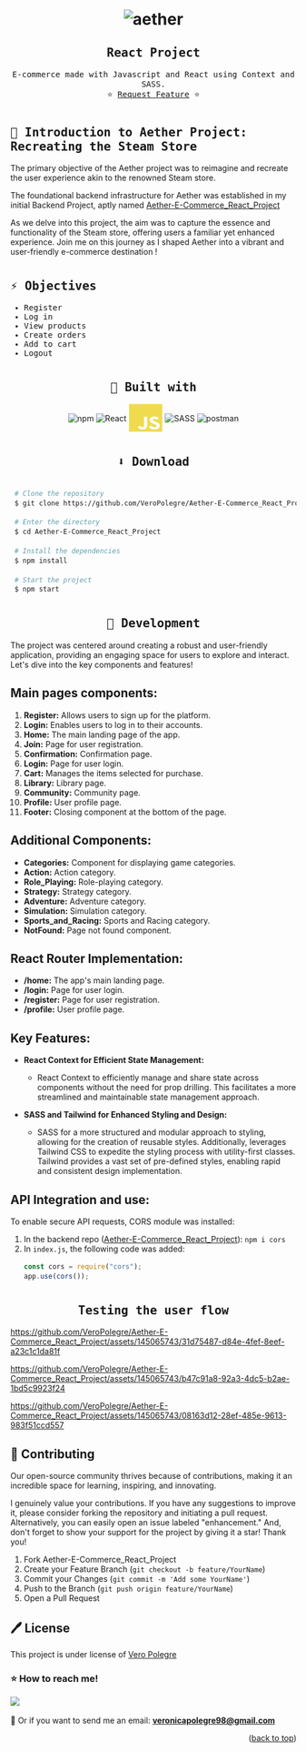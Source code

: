 <a name="readme-top"></a>

<h1 align="center"><img align="center" alt="aether" height="200" width="200" src="https://github.com/VeroPolegre/Aether-E-Commerce_React_Project/assets/145065743/4a30f06f-ae59-4099-883e-ff6f86e7cbb8"></h1>

<h2 align="center"><samp>React Project</samp></h2>


  <p align="center"><samp>
    E-commerce made with Javascript and React using Context and SASS.
    <br /> 
    ⭐
    <a href="https://github.com/VeroPolegre/Aether-E-Commerce_React_Project/issues">Request Feature</a>
    ⭐
    <br />
  
  </samp></p>

  
# <h2><samp> 💬  Introduction to Aether Project: Recreating the Steam Store  </samp></h2>

The primary objective of the Aether project was to reimagine and recreate the user experience akin to the renowned Steam store. 

The foundational backend infrastructure for Aether was established in my initial Backend Project, aptly named [Aether-E-Commerce_React_Project](https://github.com/VeroPolegre/Aether-E-Commerce_Backend_Project)

As we delve into this project, the aim was to capture the essence and functionality of the Steam store, offering users a familiar yet enhanced experience. Join me on this journey as I shaped Aether into a vibrant and user-friendly e-commerce destination !

# <h2><samp> ⚡ Objectives  </samp></h2>
<samp>
  
- Register
- Log in
- View products
- Create orders
- Add to cart
- Logout

</samp>

# <h2 align="center"><samp> 🔧 Built with </samp></h2>

<p align="center">
<img align="center" alt="npm" height="50" width="60" src="https://cdn.jsdelivr.net/gh/devicons/devicon/icons/npm/npm-original-wordmark.svg">
<img align="center" alt="React" height="50" width="60" src="https://cdn.jsdelivr.net/gh/devicons/devicon/icons/react/react-original-wordmark.svg">
<img align="center" alt="js" height="50" width="60" src="https://raw.githubusercontent.com/devicons/devicon/master/icons/javascript/javascript-plain.svg">
<img align="center" alt="SASS" height="50" width="60" src="https://cdn.jsdelivr.net/gh/devicons/devicon/icons/sass/sass-original.svg">
<img align="center" alt="postman" height="50" width="50" src="https://github.com/VeroPolegre/Aether-E-Commerce_Backend_Project/assets/145065743/c9dc674c-39ab-4e2b-9142-0ca9f1155753">

</p>


# <h2 align="center"><samp>  ⬇️ Download  </samp></h2>

```bash

 # Clone the repository
 $ git clone https://github.com/VeroPolegre/Aether-E-Commerce_React_Project
 
 # Enter the directory
 $ cd Aether-E-Commerce_React_Project

 # Install the dependencies
 $ npm install

 # Start the project
 $ npm start 

```

# <h2 align="center"><samp>  🚀 Development  </samp></h2>
The project was centered around creating a robust and user-friendly application, providing an engaging space for users to explore and interact. 
Let's dive into the key components and features!

## Main pages components:
1. **Register:** Allows users to sign up for the platform.
2. **Login:** Enables users to log in to their accounts.
3. **Home:** The main landing page of the app.
4. **Join:** Page for user registration.
5. **Confirmation:** Confirmation page.
6. **Login:** Page for user login.
7. **Cart:** Manages the items selected for purchase.
8. **Library:** Library page.
9. **Community:** Community page.
10. **Profile:** User profile page.
11. **Footer:** Closing component at the bottom of the page.

## Additional Components:
- **Categories:** Component for displaying game categories.
- **Action:** Action category.
- **Role_Playing:** Role-playing category.
- **Strategy:** Strategy category.
- **Adventure:** Adventure category.
- **Simulation:** Simulation category.
- **Sports_and_Racing:** Sports and Racing category.
- **NotFound:** Page not found component.

## React Router Implementation:
- **/home:** The app's main landing page.
- **/login:** Page for user login.
- **/register:** Page for user registration.
- **/profile:** User profile page.

## Key Features:

- **React Context for Efficient State Management:**
  -  React Context to efficiently manage and share state across components without the need for prop drilling. This facilitates a more streamlined and maintainable state management approach.
  
- **SASS and Tailwind for Enhanced Styling and Design:**
  - SASS for a more structured and modular approach to styling, allowing for the creation of reusable styles. Additionally, leverages Tailwind CSS to expedite the styling process with utility-first classes. Tailwind provides a vast set of pre-defined styles, enabling rapid and consistent design implementation.


## API Integration and use:

To enable secure API requests, CORS module was installed:
1. In the backend repo ([Aether-E-Commerce_React_Project](https://github.com/VeroPolegre/Aether-E-Commerce_Backend_Project)): `npm i cors`
2. In `index.js`, the following code was added:
   ```javascript
   const cors = require("cors");
   app.use(cors());


# <h2 align="center"><samp>  Testing the user flow  </samp></h2>

https://github.com/VeroPolegre/Aether-E-Commerce_React_Project/assets/145065743/31d75487-d84e-4fef-8eef-a23c1c1da81f

https://github.com/VeroPolegre/Aether-E-Commerce_React_Project/assets/145065743/b47c91a8-92a3-4dc5-b2ae-1bd5c9923f24

https://github.com/VeroPolegre/Aether-E-Commerce_React_Project/assets/145065743/08163d12-28ef-485e-9613-983f51ccd557

## 🤝 Contributing

Our open-source community thrives because of contributions, making it an incredible space for learning, inspiring, and innovating.

I genuinely value your contributions. If you have any suggestions to improve it, please consider forking the repository and initiating a pull request. Alternatively, you can easily open an issue labeled "enhancement." And, don't forget to show your support for the project by giving it a star! Thank you!

1. Fork Aether-E-Commerce_React_Project
2. Create your Feature Branch (`git checkout -b feature/YourName`)
3. Commit your Changes (`git commit -m 'Add some YourName'`)
4. Push to the Branch (`git push origin feature/YourName`)
5. Open a Pull Request


## 🖊️ License

This project is under license of [Vero Polegre](https://github.com/VeroPolegre)

### ⭐️ How to reach me!

<a href="https://www.linkedin.com/in/veronica-polegre-/" target="_blank"><img src="https://img.shields.io/badge/-LinkedIn-%230077B5?style=for-the-badge&logo=linkedin&logoColor=white" target="_blank"></a>

📩 Or if you want to send me an email: **veronicapolegre98@gmail.com**

<p align="right">(<a href="#readme-top">back to top</a>)</p>
